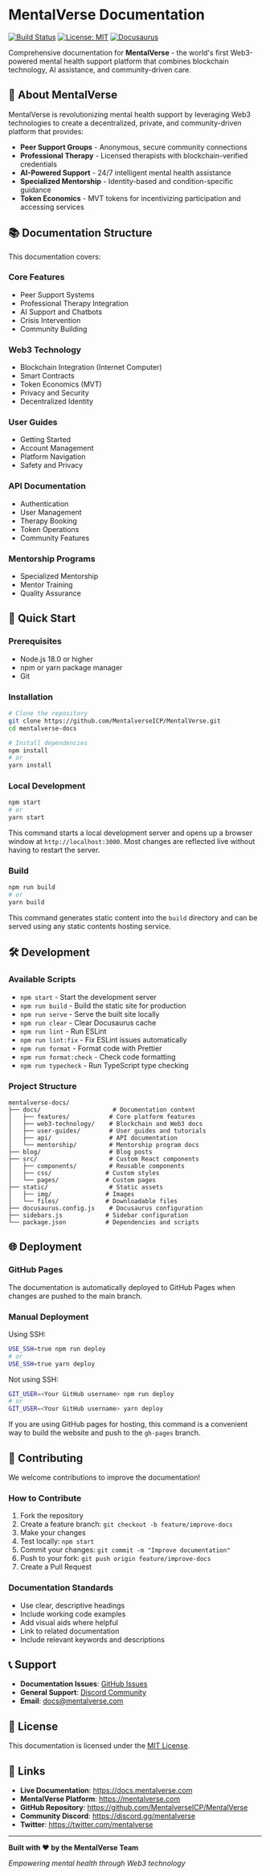 # MentalVerse Documentation

[![Build Status](https://github.com/MentalverseICP/MentalVerse/workflows/Deploy/badge.svg)](https://github.com/MentalverseICP/MentalVerse/actions)
[![License: MIT](https://img.shields.io/badge/License-MIT-yellow.svg)](https://opensource.org/licenses/MIT)
[![Docusaurus](https://img.shields.io/badge/Built%20with-Docusaurus-blue)](https://docusaurus.io/)

Comprehensive documentation for **MentalVerse** - the world's first Web3-powered mental health support platform that combines blockchain technology, AI assistance, and community-driven care.

## 🌟 About MentalVerse

MentalVerse is revolutionizing mental health support by leveraging Web3 technologies to create a decentralized, private, and community-driven platform that provides:

- **Peer Support Groups** - Anonymous, secure community connections
- **Professional Therapy** - Licensed therapists with blockchain-verified credentials
- **AI-Powered Support** - 24/7 intelligent mental health assistance
- **Specialized Mentorship** - Identity-based and condition-specific guidance
- **Token Economics** - MVT tokens for incentivizing participation and accessing services

## 📚 Documentation Structure

This documentation covers:

### Core Features
- Peer Support Systems
- Professional Therapy Integration
- AI Support and Chatbots
- Crisis Intervention
- Community Building

### Web3 Technology
- Blockchain Integration (Internet Computer)
- Smart Contracts
- Token Economics (MVT)
- Privacy and Security
- Decentralized Identity

### User Guides
- Getting Started
- Account Management
- Platform Navigation
- Safety and Privacy

### API Documentation
- Authentication
- User Management
- Therapy Booking
- Token Operations
- Community Features

### Mentorship Programs
- Specialized Mentorship
- Mentor Training
- Quality Assurance

## 🚀 Quick Start

### Prerequisites

- Node.js 18.0 or higher
- npm or yarn package manager
- Git

### Installation

```bash
# Clone the repository
git clone https://github.com/MentalverseICP/MentalVerse.git
cd mentalverse-docs

# Install dependencies
npm install
# or
yarn install
```

### Local Development

```bash
npm start
# or
yarn start
```

This command starts a local development server and opens up a browser window at `http://localhost:3000`. Most changes are reflected live without having to restart the server.

### Build

```bash
npm run build
# or
yarn build
```

This command generates static content into the `build` directory and can be served using any static contents hosting service.

## 🛠️ Development

### Available Scripts

- `npm start` - Start the development server
- `npm run build` - Build the static site for production
- `npm run serve` - Serve the built site locally
- `npm run clear` - Clear Docusaurus cache
- `npm run lint` - Run ESLint
- `npm run lint:fix` - Fix ESLint issues automatically
- `npm run format` - Format code with Prettier
- `npm run format:check` - Check code formatting
- `npm run typecheck` - Run TypeScript type checking

### Project Structure

```
mentalverse-docs/
├── docs/                    # Documentation content
│   ├── features/           # Core platform features
│   ├── web3-technology/    # Blockchain and Web3 docs
│   ├── user-guides/        # User guides and tutorials
│   ├── api/                # API documentation
│   └── mentorship/         # Mentorship program docs
├── blog/                   # Blog posts
├── src/                    # Custom React components
│   ├── components/         # Reusable components
│   ├── css/               # Custom styles
│   └── pages/             # Custom pages
├── static/                 # Static assets
│   ├── img/               # Images
│   └── files/             # Downloadable files
├── docusaurus.config.js    # Docusaurus configuration
├── sidebars.js            # Sidebar configuration
└── package.json           # Dependencies and scripts
```

## 🌐 Deployment

### GitHub Pages

The documentation is automatically deployed to GitHub Pages when changes are pushed to the main branch.

### Manual Deployment

Using SSH:

```bash
USE_SSH=true npm run deploy
# or
USE_SSH=true yarn deploy
```

Not using SSH:

```bash
GIT_USER=<Your GitHub username> npm run deploy
# or
GIT_USER=<Your GitHub username> yarn deploy
```

If you are using GitHub pages for hosting, this command is a convenient way to build the website and push to the `gh-pages` branch.

## 🤝 Contributing

We welcome contributions to improve the documentation!

### How to Contribute

1. Fork the repository
2. Create a feature branch: `git checkout -b feature/improve-docs`
3. Make your changes
4. Test locally: `npm start`
5. Commit your changes: `git commit -m "Improve documentation"`
6. Push to your fork: `git push origin feature/improve-docs`
7. Create a Pull Request

### Documentation Standards

- Use clear, descriptive headings
- Include working code examples
- Add visual aids where helpful
- Link to related documentation
- Include relevant keywords and descriptions

## 📞 Support

- **Documentation Issues**: [GitHub Issues](https://github.com/MentalverseICP/MentalVerse/issues)
- **General Support**: [Discord Community](https://discord.gg/mentalverse)
- **Email**: docs@mentalverse.com

## 📄 License

This documentation is licensed under the [MIT License](LICENSE).

## 🔗 Links

- **Live Documentation**: https://docs.mentalverse.com
- **MentalVerse Platform**: https://mentalverse.com
- **GitHub Repository**: https://github.com/MentalverseICP/MentalVerse
- **Community Discord**: https://discord.gg/mentalverse
- **Twitter**: https://twitter.com/mentalverse

---

**Built with ❤️ by the MentalVerse Team**

*Empowering mental health through Web3 technology*
